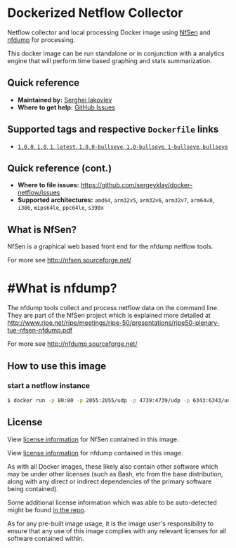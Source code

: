 # Dockerized Netflow Collector

Netflow collector and local processing Docker image using [NfSen](http://nfsen.sourceforge.net/)
and [nfdump](http://nfdump.sourceforge.net/) for processing.

This docker image can be run standalone or in conjunction with a analytics engine that will perform
time based graphing and stats summarization.

## Quick reference

- **Maintained by:** [Serghei Iakovlev](https://github.com/sergeyklay/docker-netflow)
- **Where to get help:** [GitHub Issues](https://github.com/sergeyklay/docker-netflow/issues)

## Supported tags and respective `Dockerfile` links

- [`1.0.0`, `1.0`, `1`, `latest`, `1.0.0-bullseye`, `1.0-bullseye`, `1-bullseye`, `bullseye`](https://github.com/sergeyklay/docker-netflow/releases/tag/1.0.0)

## Quick reference (cont.)

- **Where to file issues:** https://github.com/sergeyklay/docker-netflow/issues
- **Supported architectures:** `amd64`, `arm32v5`, `arm32v6`, `arm32v7`, `arm64v8`, `i386`, `mips64le`, `ppc64le`, `s390x`

## What is NfSen?

NfSen is a graphical web based front end for the nfdump netflow tools.

For more see http://nfsen.sourceforge.net/

# #What is nfdump?

The nfdump tools collect and process netflow data on the command line. They are part of the NfSen project which is explained more detailed at
http://www.ripe.net/ripe/meetings/ripe-50/presentations/ripe50-plenary-tue-nfsen-nfdump.pdf

For more see http://nfdump.sourceforge.net/

## How to use this image

### start a netflow instance


```bash
$ docker run -p 80:80 -p 2055:2055/udp -p 4739:4739/udp -p 6343:6343/udp -p 9996:9996/udp klay/netflow
```

## License

View [license information](http://nfsen.sourceforge.net/BSD-license.html)
for NfSen contained in this image.

View [license information](https://github.com/phaag/nfdump/blob/master/LICENSE)
for nfdump contained in this image.

As with all Docker images, these likely also contain other software which may be
under other licenses (such as Bash, etc from the base distribution, along with
any direct or indirect dependencies of the primary software being contained).

Some additional license information which was able to be auto-detected might be found
[in the repo](https://github.com/sergeyklay/docker-netflow/blob/master/VERSION).

As for any pre-built image usage, it is the image user's responsibility to ensure
that any use of this image complies with any relevant licenses for all software
contained within.
